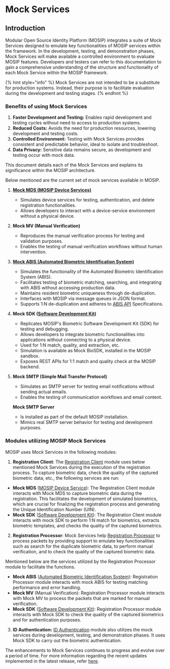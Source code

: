 # Mock Services

## Introduction

Modular Open Source Identity Platform (MOSIP) integrates a suite of Mock Services designed to emulate key functionalities of MOSIP services within the framework. In the development, testing, and demonstration phases, Mock Services will make available a controlled environment to evaluate MOSIP features. Developers and testers can refer to this documentation to gain a comprehensive understanding of the structure and functionality of each Mock Service within the MOSIP framework.

{% hint style="info" %}
Mock Services are not intended to be a substitute for production systems. Instead, their purpose is to facilitate evaluation during the development and testing stages.
{% endhint %}

### Benefits of using Mock Services

1. **Faster Development and Testing:** Enables rapid development and testing cycles without need to access to production systems.
2. **Reduced Costs:** Avoids the need for production resources, lowering development and testing costs.
3. **Controlled Environment:** Testing with Mock Services provides consistent and predictable behavior, ideal to isolate and troubleshoot.
4. **Data Privacy:** Sensitive data remains secure, as development and testing occur with mock data.

This document details each of the Mock Services and explains its significance within the MOSIP architecture.

Below mentioned are the current set of mock services available in MOSIP.

1. [**Mock MDS (MOSIP Device Services)**](https://docs.mosip.io/1.1.5/biometrics/mosip-device-service-specification)
   * Simulates device services for testing, authentication, and delete registration functionalities.
   * Allows developers to interact with a device-service environment without a physical device.
2. **Mock MV (Manual Verification)**
   * Reproduces the manual verification process for testing and validation purposes.
   * Enables the testing of manual verification workflows without human intervention.
3. [**Mock ABIS (Automated Biometric Identification System)**](https://docs.mosip.io/1.2.0/\~/changes/EDXkAXJ2BnUpKbwo76Y3/biometrics/abis)
   * Simulates the functionality of the Automated Biometric Identification System (ABIS).
   * Facilitates testing of biometric matching, searching, and integrating with ABIS without accessing production data.
   * Maintains resident biometric uniqueness through de-duplication.
   * Interfaces with MOSIP via message queues in JSON format.
   * Supports 1:N de-duplication and adheres to [ABIS API](https://docs.mosip.io/1.2.0/\~/changes/EDXkAXJ2BnUpKbwo76Y3/biometrics/abis-api) Specifications.
4. **Mock SDK (**[**Software Development Kit**](https://docs.mosip.io/1.2.0/biometrics/biometric-sdk)**)**
   * Replicates MOSIP's Biometric Software Development Kit (SDK) for testing and debugging.
   * Allows developers to integrate biometric functionalities into applications without connecting to a physical device.
   * Used for 1:N match, quality, and extraction, etc.
   * Simulation is available as Mock BioSDK, installed in the MOSIP sandbox.
   * Exposes REST APIs for 1:1 match and quality check at the MOSIP backend.
5.  **Mock SMTP (Simple Mail Transfer Protocol)**

    * Simulates an SMTP server for testing email notifications without sending actual emails.
    * Enables the testing of communication workflows and email content.

    **Mock SMTP Server**

    * Is installed as part of the default MOSIP installation.
    * Mimics real SMTP server behavior for testing and development purposes.

### **Modules utilizing MOSIP Mock Services**

MOSIP uses Mock Services in the following modules:

1. **Registration Client**: The [Registration Client](registration-client.md) module uses below mentioned Mock Services during the execution of the registration process. To capture biometric data, check the quality of the captured biometric data, etc., the following services are run:

* **Mock MDS** ([MOSIP Device Service](https://docs.mosip.io/1.1.5/biometrics/mosip-device-service-specification)): The Registration Client module interacts with Mock MDS to capture biometric data during the registration. This facilitates the development of simulated biometrics, which are crucial for finalizing the registration process and generating the Unique Identification Number (UIN).
* **Mock SDK** ([Software Development Kit](https://docs.mosip.io/1.2.0/biometrics/biometric-sdk)): The Registration Client module interacts with mock SDK to perform 1:N match for biometrics, extracts biometric templates, and checks the quality of the captured biometrics.

2. **Registration Processor**: Mock Services help [Registration Processor](registration-processor.md) to process packets by providing support to emulate key functionalities such as search for the duplicate biometric data, to perform manual verification, and to check the quality of the captured biometric data.

Mentioned below are the services utilized by the Registration Processor module to facilitate the functions.

  * **Mock ABIS** ([Automated Biometric Identification System](https://docs.mosip.io/1.2.0/\~/changes/EDXkAXJ2BnUpKbwo76Y3/biometrics/abis)): Registration Processor module interacts with mock ABIS for testing matching performance and error handling.
  * **Mock MV** (Manual Verification): Registration Processor module interacts with Mock MV to process the packets that are marked for manual verification.
  * **Mock SDK** ([Software Development Kit](https://docs.mosip.io/1.2.0/biometrics/biometric-sdk)): Registration Processor module interacts with Mock SDK to check the quality of the captured biometrics and for authentication purposes.

3. **ID Authentication:** [ID Authentication](https://docs.mosip.io/1.2.0/modules/id-authentication-services) module also utilizes the mock services during development, testing, and demonstration phases. It uses Mock SDK to carry out the biometric authentication.

The enhancements to Mock Services continues to progress and evolve over a period of time. For more information regarding the recent updates implemented in the latest release, refer [here](https://mosip.atlassian.net/issues/?jql=labels%20%3D%20%22mock-V1.2.0.1-B4%22).
